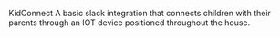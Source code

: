 KidConnect
A basic slack integration that connects children with their parents through an IOT device positioned throughout the house.

